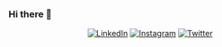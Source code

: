 ### Hi there 👋
<p align="center">
<a href="https://www.linkedin.com/in/sergio-galera-alquegui-3b5a21157/"><img alt="LinkedIn" src="https://img.shields.io/badge/Linkedin-Sergio Galera-white?style=flat&logo=linkedin&labelColor=blue&logoColor=white"/></a>
<a href="https://www.instagram.com/sergioogaleraa"><img alt="Instagram" src="https://img.shields.io/badge/Instagram-%40sergioogaleraa-grey?style=flat&logo=instagram&logoColor=red&labelColor=grey"/></a>
<a href="https://twitter.com/sergioogaleraa"><img alt="Twitter" src="https://img.shields.io/badge/Twitter-sergioogaleraa-blue?style=flat&logo=twitter&labelColor=white"/></a>
</p>

<!--
**sgaleraalq/sgaleraalq** is a ✨ _special_ ✨ repository because its `README.md` (this file) appears on your GitHub profile.

Here are some ideas to get you started:

- 🔭 I’m currently working on ...
- 🌱 I’m currently learning ...
- 👯 I’m looking to collaborate on ...
- 🤔 I’m looking for help with ...
- 💬 Ask me about ...
- 📫 How to reach me: ...
- 😄 Pronouns: ...
- ⚡ Fun fact: ...
-->
